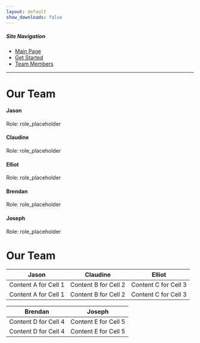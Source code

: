 ```yaml
---
layout: default
show_downloads: false
---
```


##### Site Navigation

* [Main Page](./index.html)
* [Get Started](./install.html)
* [Team Members](./team.html)

* * *

# Our Team

#### Jason

Role: role_placeholder

#### Claudine

Role: role_placeholder

#### Elliot

Role: role_placeholder

#### Brendan

Role: role_placeholder

#### Joseph

Role: role_placeholder

# Our Team

|   Jason   | Claudine  |  Elliot   |
| --------- | --------- | --------- |
| Content A for Cell 1 | Content B for Cell 2 | Content C for Cell 3 |
| Content A for Cell 1 | Content B for Cell 2 | Content C for Cell 3 |

|  Brendan  |  Joseph   |
| --------- | --------- |
| Content D for Cell 4 | Content E for Cell 5 |
| Content D for Cell 4 | Content E for Cell 5 |